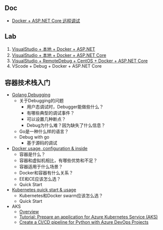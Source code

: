 ## Doc
- [Docker + ASP.NET Core 远程调试](http://blog.wuwenxiang.net/Docker-AspNetCore-VS-Debug)

## Lab
1. [VisualStudio + 本地 + Docker + ASP.NET](https://github.com/wu-wenxiang/Training-AspDotNetCore-Docker-Public/tree/master/Docker-AspDotNet)
1. [VisualStudio + 本地 + Docker + ASP.NET Core](https://github.com/wu-wenxiang/Training-AspDotNetCore-Docker-Public/tree/master/Docker-AspDotNetCore)
1. [VisualStudio + RemoteDebug + CentOS + Docker + ASP.NET Core](https://github.com/wu-wenxiang/Training-AspDotNetCore-Docker-Public/tree/master/Docker-AspDotNetCore/AspDotNetCore-WebApi-Docker-Linux-RemoteDebug)
1. VScode + Debug + Docker + ASP.NET Core

## 容器技术栈入门
- [Golang Debugging](https://github.com/wu-wenxiang/Training-AspDotNetCore-Docker-Public/blob/master/doc/golang.md)
	- 关于Debugging的问题
		- 用户态调试时，Debugger能做些什么？
		- 有哪些典型的调试事件？
		- 可以设置几种断点？
		- Debug为什么难？因为缺失了什么信息？
	- Go是一种什么样的语言？
	- Debug with go
		- 基于源码的调试
- [Docker usage, configuration & inside](https://github.com/wu-wenxiang/Training-AspDotNetCore-Docker-Public/blob/master/doc/docker.md)
	- 容器是什么？
	- 容器和虚拟机相比，有哪些优势和不足？
	- 容器适用于什么场景？
	- Docker和容器有什么关系？
	- EE和CE应该怎么选？
	- Quick Start
- [Kubernetes quick start & usage](https://github.com/wu-wenxiang/Training-AspDotNetCore-Docker-Public/blob/master/doc/kubernetes.md)
	- Kubernetes和Docker swarm应该怎么选？
	- Quick Start
- AKS
	- [Overview](https://docs.microsoft.com/en-us/azure/aks/)
	- [Tutorial: Prepare an application for Azure Kubernetes Service (AKS)](https://docs.microsoft.com/en-us/azure/aks/tutorial-kubernetes-prepare-app)
	- [Create a CI/CD pipeline for Python with Azure DevOps Projects](https://docs.microsoft.com/en-us/azure/devops-project/azure-devops-project-python?toc=%2Fen-us%2Fazure%2Fdevops-project%2Ftoc.json&bc=%2Fen-us%2Fazure%2Fbread%2Ftoc.json)

